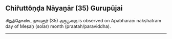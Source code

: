 ## Chir̂uttôṇḍa Nāyaṉār (35) Gurupūjai
சிறுத்தொண்ட நாயனார் (35) குருபூஜை is observed on Apabharaṇī nakṣhatram day of Meṣaḥ (solar) month (praatah/paraviddha).



---
